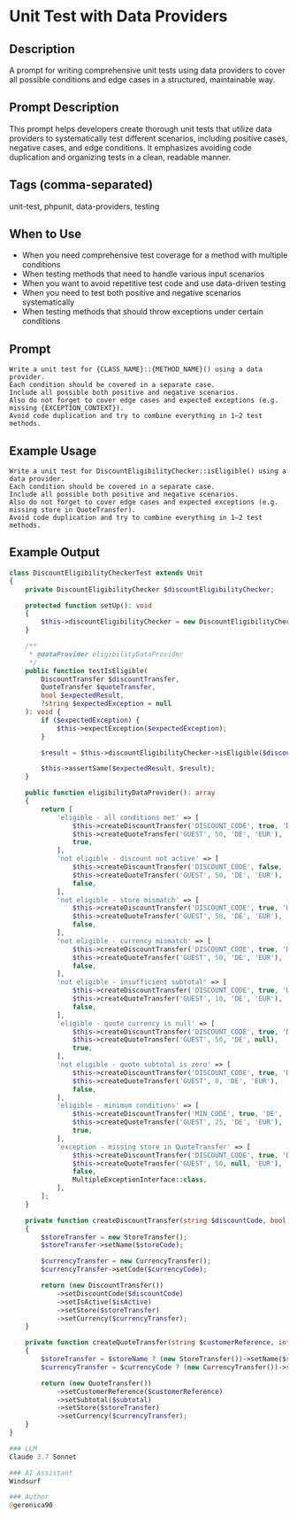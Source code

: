 # Unit Test with Data Providers

## Description

A prompt for writing comprehensive unit tests using data providers to cover all possible conditions and edge cases in a structured, maintainable way.

## Prompt Description

This prompt helps developers create thorough unit tests that utilize data providers to systematically test different scenarios, including positive cases, negative cases, and edge conditions. It emphasizes avoiding code duplication and organizing tests in a clean, readable manner.

## Tags (comma-separated)
unit-test, phpunit, data-providers, testing

## When to Use

- When you need comprehensive test coverage for a method with multiple conditions
- When testing methods that need to handle various input scenarios
- When you want to avoid repetitive test code and use data-driven testing
- When you need to test both positive and negative scenarios systematically
- When testing methods that should throw exceptions under certain conditions

## Prompt

```text
Write a unit test for {CLASS_NAME}::{METHOD_NAME}() using a data provider. 
Each condition should be covered in a separate case. 
Include all possible both positive and negative scenarios. 
Also do not forget to cover edge cases and expected exceptions (e.g. missing {EXCEPTION_CONTEXT}). 
Avoid code duplication and try to combine everything in 1–2 test methods.
```

## Example Usage

```text
Write a unit test for DiscountEligibilityChecker::isEligible() using a data provider. 
Each condition should be covered in a separate case. 
Include all possible both positive and negative scenarios. 
Also do not forget to cover edge cases and expected exceptions (e.g. missing store in QuoteTransfer). 
Avoid code duplication and try to combine everything in 1–2 test methods.
```

## Example Output

```php
class DiscountEligibilityCheckerTest extends Unit
{
    private DiscountEligibilityChecker $discountEligibilityChecker;

    protected function setUp(): void
    {
        $this->discountEligibilityChecker = new DiscountEligibilityChecker();
    }

    /**
     * @dataProvider eligibilityDataProvider
     */
    public function testIsEligible(
        DiscountTransfer $discountTransfer,
        QuoteTransfer $quoteTransfer,
        bool $expectedResult,
        ?string $expectedException = null
    ): void {
        if ($expectedException) {
            $this->expectException($expectedException);
        }

        $result = $this->discountEligibilityChecker->isEligible($discountTransfer, $quoteTransfer);

        $this->assertSame($expectedResult, $result);
    }

    public function eligibilityDataProvider(): array
    {
        return [
            'eligible - all conditions met' => [
                $this->createDiscountTransfer('DISCOUNT_CODE', true, 'DE', 'EUR'),
                $this->createQuoteTransfer('GUEST', 50, 'DE', 'EUR'),
                true,
            ],
            'not eligible - discount not active' => [
                $this->createDiscountTransfer('DISCOUNT_CODE', false, 'DE', 'EUR'),
                $this->createQuoteTransfer('GUEST', 50, 'DE', 'EUR'),
                false,
            ],
            'not eligible - store mismatch' => [
                $this->createDiscountTransfer('DISCOUNT_CODE', true, 'US', 'USD'),
                $this->createQuoteTransfer('GUEST', 50, 'DE', 'EUR'),
                false,
            ],
            'not eligible - currency mismatch' => [
                $this->createDiscountTransfer('DISCOUNT_CODE', true, 'DE', 'USD'),
                $this->createQuoteTransfer('GUEST', 50, 'DE', 'EUR'),
                false,
            ],
            'not eligible - insufficient subtotal' => [
                $this->createDiscountTransfer('DISCOUNT_CODE', true, 'DE', 'EUR'),
                $this->createQuoteTransfer('GUEST', 10, 'DE', 'EUR'),
                false,
            ],
            'eligible - quote currency is null' => [
                $this->createDiscountTransfer('DISCOUNT_CODE', true, 'DE', 'EUR'),
                $this->createQuoteTransfer('GUEST', 50, 'DE', null),
                true,
            ],
            'not eligible - quote subtotal is zero' => [
                $this->createDiscountTransfer('DISCOUNT_CODE', true, 'DE', 'EUR'),
                $this->createQuoteTransfer('GUEST', 0, 'DE', 'EUR'),
                false,
            ],
            'eligible - minimum conditions' => [
                $this->createDiscountTransfer('MIN_CODE', true, 'DE', 'EUR'),
                $this->createQuoteTransfer('GUEST', 25, 'DE', 'EUR'),
                true,
            ],
            'exception - missing store in QuoteTransfer' => [
                $this->createDiscountTransfer('DISCOUNT_CODE', true, 'DE', 'EUR'),
                $this->createQuoteTransfer('GUEST', 50, null, 'EUR'),
                false,
                MultipleExceptionInterface::class,
            ],
        ];
    }

    private function createDiscountTransfer(string $discountCode, bool $isActive, ?string $storeCode, ?string $currencyCode): DiscountTransfer
    {
        $storeTransfer = new StoreTransfer();
        $storeTransfer->setName($storeCode);

        $currencyTransfer = new CurrencyTransfer();
        $currencyTransfer->setCode($currencyCode);

        return (new DiscountTransfer())
            ->setDiscountCode($discountCode)
            ->setIsActive($isActive)
            ->setStore($storeTransfer)
            ->setCurrency($currencyTransfer);
    }

    private function createQuoteTransfer(string $customerReference, int $subtotal, ?string $storeName, ?string $currencyCode): QuoteTransfer
    {
        $storeTransfer = $storeName ? (new StoreTransfer())->setName($storeName) : null;
        $currencyTransfer = $currencyCode ? (new CurrencyTransfer())->setCode($currencyCode) : null;

        return (new QuoteTransfer())
            ->setCustomerReference($customerReference)
            ->setSubtotal($subtotal)
            ->setStore($storeTransfer)
            ->setCurrency($currencyTransfer);
    }
}

### LLM
Claude 3.7 Sonnet

### AI Assistant
Windsurf

### Author
@geronica90
